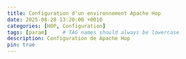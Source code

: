 ```yaml
---
title: Configuration d'un environnement Apache Hop
date: 2025-08-28 13:20:00 +0010
categories: [HOP, Configuration]
tags: [param]     # TAG names should always be lowercase
description: Configuration de Apache Hop
pin: true
---
```

